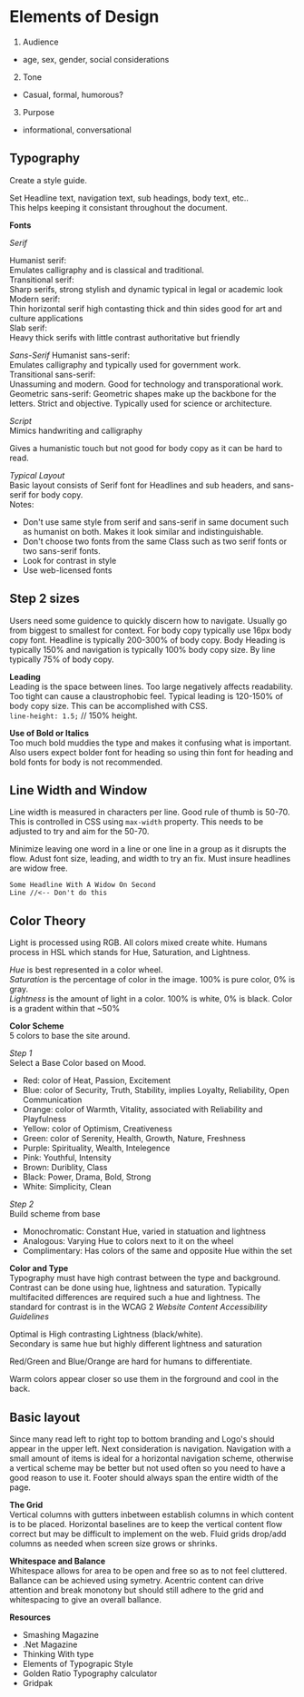 # Elements of Design

1. Audience
  * age, sex, gender, social considerations
2. Tone
  * Casual, formal, humorous?
3. Purpose
  * informational, conversational

## Typography

Create a style guide.

Set Headline text, navigation text, sub headings, body text, etc..  
This helps keeping it consistant throughout the document.

**Fonts**

*Serif*

Humanist serif:  
Emulates calligraphy and is classical and traditional.  
Transitional serif:  
Sharp serifs, strong stylish and dynamic typical in legal or academic look  
Modern serif:  
Thin horizontal serif high contasting thick and thin sides good for art and culture applications  
Slab serif:  
Heavy thick serifs with little contrast authoritative but friendly  

*Sans-Serif*
Humanist sans-serif:  
Emulates calligraphy and typically used for government work.  
Transitional sans-serif:  
Unassuming and modern.  Good for technology and transporational work.  
Geometric sans-serif:
Geometric shapes make up the backbone for the letters.  Strict and objective.  Typically used for science or architecture.

*Script*  
Mimics handwriting and calligraphy

Gives a humanistic touch but not good for body copy as it can be hard to read.

*Typical Layout*  
Basic layout consists of Serif font for Headlines and sub headers, and sans-serif for body copy.  
Notes:  
* Don't use same style from serif and sans-serif in same document such as humanist on both. Makes it look similar and indistinguishable.  
* Don't choose two fonts from the same Class such as two serif fonts or two sans-serif fonts.  
* Look for contrast in style  
* Use web-licensed fonts  

## Step 2 sizes

Users need some guidence to quickly discern how to navigate.  Usually go from biggest to smallest for context. For body copy typically use 16px body copy font.  Headline is typically 200-300% of body copy.  Body Heading is typically 150% and navigation is typically 100% body copy size.  By line typically 75% of body copy.  

**Leading**  
Leading is the space between lines.  Too large negatively affects readability.  Too tight can cause a claustrophobic feel.  Typical leading is 120-150% of body copy size.  This can be accomplished with CSS.  
`line-height: 1.5;` // 150% height.  

**Use of Bold or Italics**  
Too much bold muddies the type and makes it confusing what is important.  Also users expect bolder font for heading so using thin font for heading and bold fonts for body is not recommended.  

## Line Width and Window  

Line width is measured in characters per line.  Good rule of thumb is 50-70.  This is controlled in CSS using `max-width` property.  This needs to be adjusted to try and aim for the 50-70.  

Minimize leaving one word in a line or one line in a group as it disrupts the flow.  Adust font size, leading, and width to try an fix.  Must insure headlines are widow free.
```
Some Headline With A Widow On Second
Line //<-- Don't do this
```
## Color Theory

Light is processed using RGB.  All colors mixed create white.  Humans process in HSL which stands for Hue, Saturation, and Lightness.   

*Hue* is best represented in a color wheel.  
*Saturation* is the percentage of color in the image.  100% is pure color, 0% is gray.  
*Lightness* is the amount of light in a color.  100% is white, 0% is black.  Color is a gradent within that ~50%  

**Color Scheme**  
5 colors to base the site around.  

*Step 1*  
Select a Base Color based on Mood.  
* Red: color of Heat, Passion, Excitement  
* Blue: color of Security, Truth, Stability, implies Loyalty, Reliability, Open Communication
* Orange: color of Warmth, Vitality, associated with Reliability and Playfulness  
* Yellow: color of Optimism, Creativeness  
* Green: color of Serenity, Health, Growth, Nature, Freshness  
* Purple: Spirituality, Wealth, Intelegence  
* Pink: Youthful, Intensity  
* Brown: Duriblity, Class  
* Black: Power, Drama, Bold, Strong  
* White: Simplicity, Clean

*Step 2*  
Build scheme from base  
* Monochromatic: Constant Hue, varied in statuation and lightness  
* Analogous: Varying Hue to colors next to it on the wheel  
* Complimentary: Has colors of the same and opposite Hue within the set  

**Color and Type**  
Typography must have high contrast between the type and background. Contrast can be done using hue, lightness and saturation.  Typically multifacited differences are required such a hue and lightness.  The standard for contrast is in the WCAG 2  *Website Content Accessibility Guidelines*  

Optimal is High contrasting Lightness (black/white).  
Secondary is same hue but highly different lightness and saturation  

Red/Green and Blue/Orange are hard for humans to differentiate.  

Warm colors appear closer so use them in the forground and cool in the back.

## Basic layout

Since many read left to right top to bottom branding and Logo's should appear in the upper left. Next consideration is navigation.  Navigation with a small amount of items is ideal for a horizontal navigation scheme, otherwise a vertical scheme may be better but not used often so you need to have a good reason to use it.  Footer should always span the entire width of the page.  

**The Grid**  
Vertical columns with gutters inbetween establish columns in which content is to be placed.  Horizontal baselines are to keep the vertical content flow correct but may be difficult to implement on the web.  Fluid grids drop/add columns as needed when screen size grows or shrinks.

**Whitespace and Balance**  
Whitespace allows for area to be open and free so as to not feel cluttered.  Ballance can be achieved using symetry.  Acentric content can drive attention and break monotony but should still adhere to the grid and whitespacing to give an overall ballance.

**Resources**  
* Smashing Magazine
* .Net Magazine
* Thinking With type
* Elements of Typograpic Style
* Golden Ratio Typography calculator
* Gridpak 
